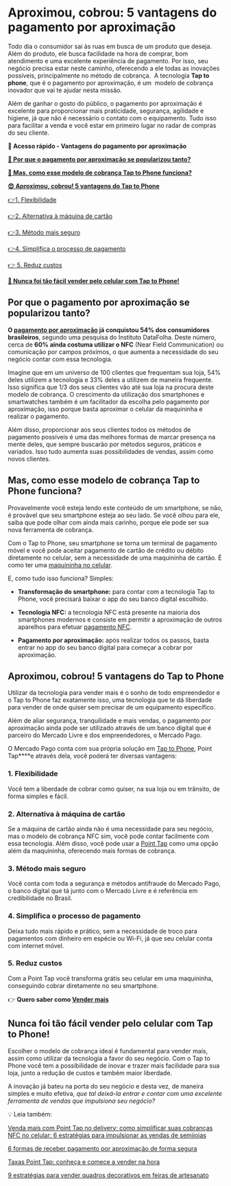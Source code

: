 # Aproximou, cobrou: 5 vantagens do pagamento por aproximação

Todo dia o consumidor sai às ruas em busca de um produto que deseja. Além do produto, ele busca facilidade na hora de comprar, bom atendimento e uma excelente experiência de pagamento. Por isso, seu negócio precisa estar neste caminho, oferecendo a ele todas as inovações possíveis, principalmente no método de cobrança.  A tecnologia **Tap to phone**, que é o pagamento por aproximação, é um  modelo de cobrança inovador que vai te ajudar nesta missão.

Além de ganhar o gosto do público, o pagamento por aproximação é excelente para proporcionar mais praticidade, segurança, agilidade e higiene, já que não é necessário o contato com o equipamento. Tudo isso para facilitar a venda e você estar em primeiro lugar no radar de compras do seu cliente.

**💙 Acesso rápido - Vantagens do pagamento por aproximação**

**[🤔 Por que o pagamento por aproximação se popularizou tanto?](#A)**

**[🤔 Mas, como esse modelo de cobrança Tap to Phone funciona?](#B)**

**[😍 Aproximou, cobrou! 5 vantagens do Tap to Phone](#C)**

[](#D)[👉](#H)[1. Flexibilidade](#D)

[](#E)[👉](#H)[2. Alternativa à máquina de cartão](#E)

[](#F)[👉](#H)[3. Método mais seguro](#F)

[](#G)[👉](#H)[4. Simplifica o processo de pagamento](#G)

[👉 5. Reduz custos](#H)

**[💙 Nunca foi tão fácil vender pelo celular com Tap to Phone!](#I)**

[](#)
## Por que o pagamento por aproximação se popularizou tanto?

**O [pagamento por aproximação](https://meubolso.mercadopago.com.br/pagamento-por-aproximacao) já conquistou 54% dos consumidores brasileiros**, segundo uma pesquisa do Instituto DataFolha. Deste número, cerca de **60% ainda costuma utilizar o NFC** (Near Field Communication) ou comunicação por campos próximos, o que aumenta a necessidade do seu negócio contar com essa tecnologia.

Imagine que em um universo de 100 clientes que frequentam sua loja, 54% deles utilizem a tecnologia e 33% deles a utilizem de maneira frequente. Isso significa que 1/3 dos seus clientes vão até sua loja na procura deste modelo de cobrança. O crescimento da utilização dos smartphones e smartwatches também é um facilitador da escolha pelo pagamento por aproximação, isso porque basta aproximar o celular da maquininha e realizar o pagamento.

Além disso, proporcionar aos seus clientes todos os métodos de pagamento possíveis é uma das melhores formas de marcar presença na mente deles, que sempre buscarão por métodos seguros, práticos e variados. Isso tudo aumenta suas possibilidades de vendas, assim como novos clientes.

[](#)
## Mas, como esse modelo de cobrança Tap to Phone funciona?

Provavelmente você esteja lendo este conteúdo de um smartphone, se não, é provável que seu smartphone esteja ao seu lado. Se você olhou para ele, saiba que pode olhar com ainda mais carinho, porque ele pode ser sua nova ferramenta de cobrança.

Com o Tap to Phone, seu smartphone se torna um terminal de pagamento móvel e você pode aceitar pagamento de cartão de crédito ou débito diretamente no celular, sem a necessidade de uma maquininha de cartão. É como ter uma [maquininha no celular](https://meubolso.mercadopago.com.br/inove-seu-negocio-com-maquininha-no-celular).

E, como tudo isso funciona? Simples:

- **Transformação do smartphone:** para contar com a tecnologia Tap to Phone, você precisará baixar o app do seu banco digital escolhido.

- **Tecnologia NFC:** a tecnologia NFC está presente na maioria dos smartphones modernos e consiste em permitir a aproximação de outros aparelhos para efetuar [pagamento NFC](https://meubolso.mercadopago.com.br/pagamento-nfc-cobrar-por-aproximacao).

- **Pagamento por aproximação:** após realizar todos os passos, basta entrar no app do seu banco digital para começar a cobrar por aproximação.

[](#)
## Aproximou, cobrou! 5 vantagens do Tap to Phone

Utilizar da tecnologia para vender mais é o sonho de todo empreendedor e o Tap to Phone faz exatamente isso, uma tecnologia que te dá liberdade para vender de onde quiser sem precisar de um equipamento específico.

Além de aliar segurança, tranquilidade e mais vendas, o pagamento por aproximação ainda pode ser utilizado através de um banco digital que é parceiro do Mercado Livre e dos empreendedores, o Mercado Pago.

O Mercado Pago conta com sua própria solução em [Tap to Phone](https://meubolso.mercadopago.com.br/point-tap-a-nova-solucao-tap-to-phone-do-mercado-pago), Point Tap****e através dela, você poderá ter diversas vantagens:

[](#)
### 1. Flexibilidade

Você tem a liberdade de cobrar como quiser, na sua loja ou em trânsito, de forma simples e fácil.

[](#)
### 2. Alternativa à máquina de cartão

Se a máquina de cartão ainda não é uma necessidade para seu negócio, mas o modelo de cobrança NFC sim, você pode contar facilmente com essa tecnologia. Além disso, você pode usar a [Point Tap](https://meubolso.mercadopago.com.br/recursos-point-tap-para-aumentar-as-vendas) como uma opção além da maquininha, oferecendo mais formas de cobrança.

[](#)
### 3. Método mais seguro

Você conta com toda a segurança e métodos antifraude do Mercado Pago, o banco digital que tá junto com o Mercado Livre e é referência em credibilidade no Brasil.

[](#)
### 4. Simplifica o processo de pagamento

Deixa tudo mais rápido e prático, sem a necessidade de troco para pagamentos com dinheiro em espécie ou Wi-Fi, já que seu celular conta com internet móvel.

[](#)
### 5. Reduz custos

Com a Point Tap você transforma grátis seu celular em uma maquininha, conseguindo cobrar diretamente no seu smartphone.

👉 **Quero saber como [Vender mais](https://meubolso.mercadopago.com.br/guia-estrategico-para-vender-mais)**

[](#)
## Nunca foi tão fácil vender pelo celular com Tap to Phone!

Escolher o modelo de cobrança ideal é fundamental para vender mais, assim como utilizar da tecnologia a favor do seu negócio. Com o Tap to Phone você tem a possibilidade de inovar e trazer mais facilidade para sua loja, junto a redução de custos e também maior liberdade.

A inovação já bateu na porta do seu negócio e desta vez, de maneira simples e muito efetiva, *que tal deixá-la entrar e contar com uma excelente ferramenta de vendas que impulsiona seu negócio?*

💡 Leia também:

[Venda mais com Point Tap no delivery: como simplificar suas cobranças](https://meubolso.mercadopago.com.br/point-tap-no-delivery-simplifique-cobrancas)
[NFC no celular: 6 estratégias para impulsionar as vendas de semijoias](https://meubolso.mercadopago.com.br/impulsionar-vendas-semijoias-com-nfc-no-celular)

[6 formas de receber pagamento por aproximação de forma segura](https://meubolso.mercadopago.com.br/pagamento-por-aproximacao-no-celular)

[Taxas Point Tap: conheça e comece a vender na hora](https://meubolso.mercadopago.com.br/taxas-para-cobrar-com-point-tap)

[9 estratégias para vender quadros decorativos em feiras de artesanato](https://meubolso.mercadopago.com.br/vender-quadros-decorativos-feiras-de-artesanato)